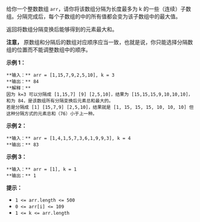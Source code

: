 给你一个整数数组 `arr`，请你将该数组分隔为长度最多为 k 的一些（连续）子数组。分隔完成后，每个子数组的中的所有值都会变为该子数组中的最大值。

返回将数组分隔变换后能够得到的元素最大和。

**注意，** 原数组和分隔后的数组对应顺序应当一致，也就是说，你只能选择分隔数组的位置而不能调整数组中的顺序。

**示例 1：**

    
    
    **输入：** arr = [1,15,7,9,2,5,10], k = 3
    **输出：** 84
    **解释：**
    因为 k=3 可以分隔成 [1,15,7] [9] [2,5,10]，结果为 [15,15,15,9,10,10,10]，和为 84，是该数组所有分隔变换后元素总和最大的。
    若是分隔成 [1] [15,7,9] [2,5,10]，结果就是 [1, 15, 15, 15, 10, 10, 10] 但这种分隔方式的元素总和（76）小于上一种。 

**示例 2：**

    
    
    **输入：** arr = [1,4,1,5,7,3,6,1,9,9,3], k = 4
    **输出：** 83
    

**示例 3：**

    
    
    **输入：** arr = [1], k = 1
    **输出：** 1
    

**提示：**

  * `1 <= arr.length <= 500`
  * `0 <= arr[i] <= 109`
  * `1 <= k <= arr.length`

